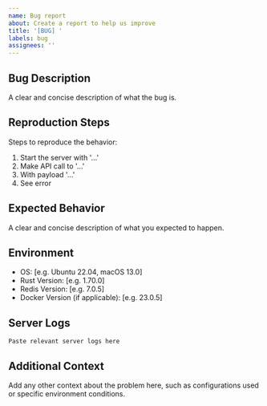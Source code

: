 ```yaml
---
name: Bug report
about: Create a report to help us improve
title: '[BUG] '
labels: bug
assignees: ''
---
```


## Bug Description
A clear and concise description of what the bug is.

## Reproduction Steps
Steps to reproduce the behavior:
1. Start the server with '...'
2. Make API call to '...'
3. With payload '...'
4. See error

## Expected Behavior
A clear and concise description of what you expected to happen.

## Environment
- OS: [e.g. Ubuntu 22.04, macOS 13.0]
- Rust Version: [e.g. 1.70.0]
- Redis Version: [e.g. 7.0.5]
- Docker Version (if applicable): [e.g. 23.0.5]

## Server Logs
```
Paste relevant server logs here
```

## Additional Context
Add any other context about the problem here, such as configurations used or specific environment conditions.